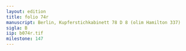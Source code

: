 ```yaml
---
layout: edition
title: folio 74r
manuscript: Berlin, Kupferstichkabinett 78 D 8 (olim Hamilton 337)
sigla: B
iip: b074r.tif
milestone: 147
---
```

